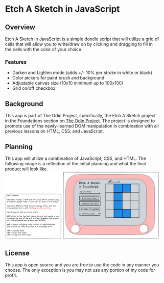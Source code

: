 # Etch A Sketch in JavaScript

## Overview
Etch A Sketch in JavaScript is a simple doodle script that will utilize a grid of cells that will allow you to write/draw on by clicking and dragging to fill in the cells with the color of your choice.

### Features
* Darken and Lighten mode (adds +/- 10% per stroke in white or black)
* Color pickers for paint brush and background
* Adjustable canvas size (10x10 minimum up to 100x100)
* Grid on/off checkbox

## Background
This app is part of The Odin Project, specifically, the Etch A Sketch project in the Foundations section on [The Odin Project](https://www.theodinproject.com). The project is designed to promote use of the newly-learned DOM manipulation in combination with all previous lessons on HTML, CSS, and JavaScript. 

## Planning
This app will utilize a combination of JavaScript, CSS, and HTML. The following image is a reflection of the initial planning and what the final product will look like. ![Excalidraw Planning](././etch-a-sketch-planning.png) 

## License
This app is open source and you are free to use the code in any manner you choose. The only exception is you may not use any portion of my code for profit. 